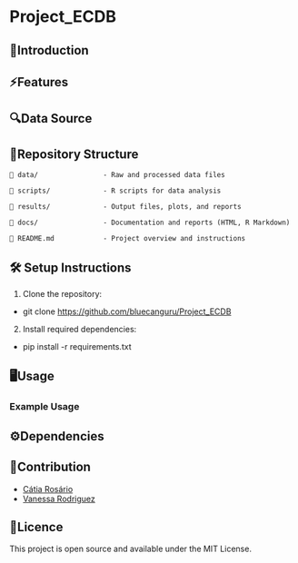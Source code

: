 # Project_ECDB
## 🧬Introduction

## ⚡Features

## 🔍Data Source

## 📖Repository Structure
    📂 data/                - Raw and processed data files

    📂 scripts/             - R scripts for data analysis

    📂 results/             - Output files, plots, and reports

    📂 docs/                - Documentation and reports (HTML, R Markdown)

    📄 README.md            - Project overview and instructions

## 🛠 Setup Instructions
1. Clone the repository:
- git clone https://github.com/bluecanguru/Project_ECDB
2. Install required dependencies:
- pip install -r requirements.txt

## 🖥️Usage
### Example Usage

## ⚙️Dependencies

## 📝Contribution
- [Cátia Rosário](https://github.com/bluecanguru)
- [Vanessa Rodriguez](https://github.com/VaneBR)

## 📜Licence
This project is open source and available under the MIT License.